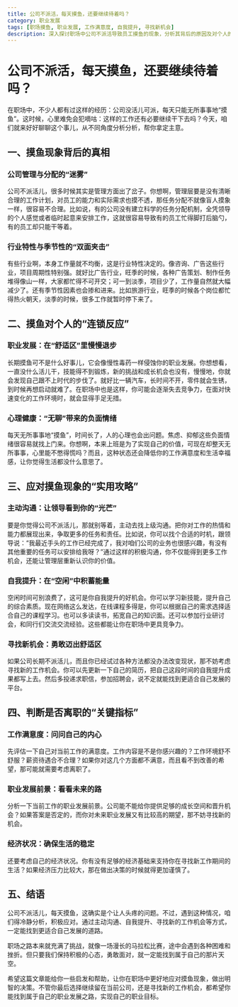 ```yaml
---
title: 公司不派活，每天摸鱼，还要继续待着吗？
category: 职业发展
tags: [职场摸鱼, 职业发展, 工作满意度, 自我提升, 寻找新机会]
description: 深入探讨职场中公司不派活导致员工摸鱼的现象，分析其背后的原因及对个人的影响，并提供应对策略和判断离职的关键指标，助力职场人做出明智决策。
---
```

# 公司不派活，每天摸鱼，还要继续待着吗？
在职场中，不少人都有过这样的经历：公司没活儿可派，每天只能无所事事地“摸鱼”。这时候，心里难免会犯嘀咕：这样的工作还有必要继续干下去吗？今天，咱们就来好好聊聊这个事儿，从不同角度分析分析，帮你拿定主意。

## 一、摸鱼现象背后的真相

### 公司管理与分配的“迷雾”

公司不派活儿，很多时候其实是管理方面出了岔子。你想啊，管理层要是没有清晰合理的工作计划，对员工的能力和实际需求也摸不透，那任务分配不就像盲人摸象一样，很容易不合理。比如说，有的公司没有建立科学的任务分配机制，全凭领导的个人感觉或者临时起意来安排工作，这就很容易导致有的员工忙得脚打后脑勺，有的员工却只能干等着。

### 行业特性与季节性的“双面夹击”

有些行业啊，本身工作量就不均衡，这是行业特性决定的。像咨询、广告这些行业，项目周期性特别强。就好比广告行业，旺季的时候，各种广告策划、制作任务堆得像山一样，大家都忙得不可开交；可一到淡季，项目少了，工作量自然就大幅减少了。还有季节性因素也会掺和进来。比如旅游行业，旺季的时候各个岗位都忙得热火朝天，淡季的时候，很多工作就暂时停下来了。

## 二、摸鱼对个人的“连锁反应”

### 职业发展：在“舒适区”里慢慢退步

长期摸鱼可不是什么好事儿，它会像慢性毒药一样侵蚀你的职业发展。你想想看，一直没什么活儿干，技能得不到锻炼，新的挑战和成长机会也没有，慢慢地，你就会发现自己跟不上时代的步伐了。就好比一辆汽车，长时间不开，零件就会生锈，到时候再想启动就难了。在职场中也是这样，你可能会逐渐失去竞争力，在面对快速变化的工作环境时，就会显得手足无措。

### 心理健康：“无聊”带来的负面情绪

每天无所事事地“摸鱼”，时间长了，人的心理也会出问题。焦虑、抑郁这些负面情绪很容易就找上门来。你想啊，本来上班是为了实现自己的价值，可现在却整天无所事事，心里能不憋得慌吗？而且，这种状态还会降低你的工作满意度和生活幸福感，让你觉得生活都没什么意思了。

## 三、应对摸鱼现象的“实用攻略”

### 主动沟通：让领导看到你的“光芒”

要是你觉得公司不派活儿，那就别等着，主动去找上级沟通。把你对工作的热情和能力都展现出来，争取更多的任务和责任。比如说，你可以找个合适的时机，跟领导说：“我最近手头的工作已经完成了，我对咱们公司的业务也很感兴趣，有没有其他重要的任务可以安排给我呀？”通过这样的积极沟通，你不仅能得到更多工作机会，还能让管理层重新认识你的价值。

### 自我提升：在“空闲”中积蓄能量

空闲时间可别浪费了，这可是你自我提升的好机会。你可以学习新技能，提升自己的综合素质。现在网络这么发达，在线课程多得是，你可以根据自己的需求选择适合自己的课程学习。也可以多读读书，拓宽自己的知识面。还可以参加行业研讨会，和同行们交流交流经验。这些都能让你在职场中更具竞争力。

### 寻找新机会：勇敢迈出舒适区

如果公司长期不派活儿，而且你已经试过各种方法都没办法改变现状，那不妨考虑寻找新的工作机会。你可以先更新一下自己的简历，把自己这段时间的自我提升成果都写上去。然后多投递求职信，参加招聘会，说不定就能找到更适合自己发展的平台。

## 四、判断是否离职的“关键指标”

### 工作满意度：问问自己的内心

先评估一下自己对当前工作的满意度。工作内容是不是你感兴趣的？工作环境舒不舒服？薪资待遇合不合理？如果你对这几个方面都不满意，而且看不到改善的希望，那可能就需要考虑离职了。

### 职业发展前景：看看未来的路

分析一下当前工作的职业发展前景。公司能不能给你提供足够的成长空间和晋升机会？如果答案是否定的，而你对未来职业发展又有比较高的期望，那不妨寻找新的机会。

### 经济状况：确保生活的稳定

还要考虑自己的经济状况。你有没有足够的经济基础来支持你在寻找新工作期间的生活？如果经济压力比较大，那在做出决策的时候就得更加谨慎了。

## 五、结语

公司不派活儿，每天摸鱼，这确实是个让人头疼的问题。不过，遇到这种情况，咱们得冷静分析，积极应对。通过主动沟通、自我提升、寻找新的工作机会等方式，一定能找到更适合自己发展的道路。

职场之路本来就充满了挑战，就像一场漫长的马拉松比赛，途中会遇到各种困难和挫折。但只要我们保持积极的心态，勇敢面对，就一定能找到属于自己的那片天空。

希望这篇文章能给你一些启发和帮助，让你在职场中更好地应对摸鱼现象，做出明智的决策。不管你最后选择继续留在当前公司，还是寻找新的工作机会，都希望你能找到属于自己的职业发展之路，实现自己的职业目标。